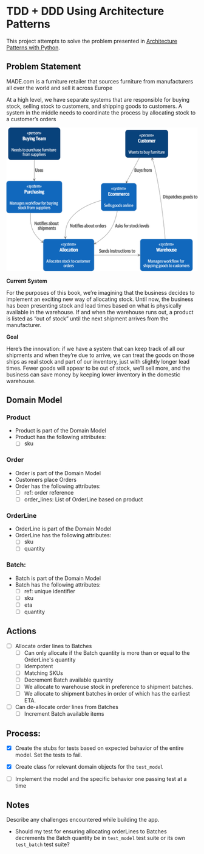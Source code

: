 # TDD + DDD Using Architecture Patterns 

This project attempts to solve the problem presented in [Architecture Patterns with Python](https://learning.oreilly.com/library/view/architecture-patterns-with/9781492052197/).

## Problem Statement 

MADE.com is a furniture retailer that sources furniture from manufacturers all over the world and sell it across Europe  

At a high level, we have separate systems that are responsible for buying stock, selling stock to customers, and shipping goods to customers. A system in the middle needs to coordinate the process by allocating stock to a customer’s orders

![img](./docs/img/img1.png)

**Current System** 

For the purposes of this book, we’re imagining that the business decides to implement an exciting new way of allocating stock. Until now, the business has been presenting stock and lead times based on what is physically available in the warehouse. If and when the warehouse runs out, a product is listed as “out of stock” until the next shipment arrives from the manufacturer.

**Goal** 

Here’s the innovation: if we have a system that can keep track of all our shipments and when they’re due to arrive, we can treat the goods on those ships as real stock and part of our inventory, just with slightly longer lead times. Fewer goods will appear to be out of stock, we’ll sell more, and the business can save money by keeping lower inventory in the domestic warehouse.



## Domain Model

### Product 

* Product is part of the Domain Model 
* Product has the following  attributes: 
    - [ ] sku

### Order

* Order is part of the Domain Model 
* Customers place Orders 
* Order has the following attributes: 
    - [ ] ref: order reference
    - [ ] order_lines: List of OrderLine based on product

### OrderLine 

* OrderLine is part of the Domain Model  
* OrderLine has the following attributes:
    - [ ] sku
    - [ ] quantity 

### Batch: 
    
* Batch is part of the Domain Model 
* Batch has  the following  attributes: 
    - [ ] ref: unique identifier
    - [ ] sku
    - [ ] eta 
    - [ ] quantity 

## Actions 

- [ ] Allocate order lines to Batches 
    - [ ] Can only allocate if the Batch quantity is more than or equal to the OrderLine's quantity 
    - [ ] Idempotent 
    - [ ] Matching SKUs 
    - [ ] Decrement Batch available quantity 
    - [ ] We allocate to warehouse stock in preference to shipment batches. 
    - [ ] We allocate to shipment batches in order of which has the earliest ETA.

- [ ] Can de-allocate order lines from  Batches 
    - [ ] Increment Batch available items 

## Process:

- [x] Create the stubs for tests based on expected behavior of the entire model. Set the tests to fail.
- [x] Create class for relevant domain objects for the `test_model`
- [ ] Implement the model and the specific behavior  one passing test  at a time


## Notes

Describe any challenges encountered while building the app.

* Should my test for ensuring allocating orderLines to Batches decrements the Batch quantity  be in `test_model` test suite or its own `test_batch` test suite?